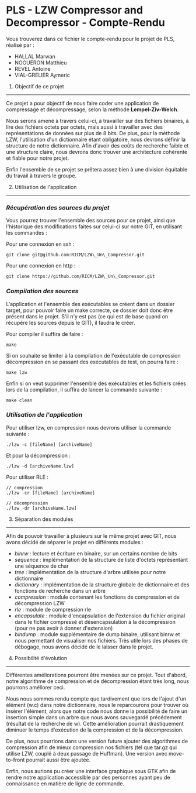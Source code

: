 PLS - LZW Compressor and Decompressor - Compte-Rendu
====================================================

Vous trouverez dans ce fichier le compte-rendu pour le projet de PLS, réalisé par :
* HALLAL Marwan
* NOGUERON Matthieu
* REVEL Antoine
* VIAL-GRELIER Aymeric

1) Objectif de ce projet
------------------------

Ce projet a pour objectif de nous faire coder une application de compressage et décompressage, selon la méthode **Lempel-Ziv-Welch**.

Nous serons amené à travers celui-ci, à travailler sur des fichiers binaires, à lire des fichiers octets par octets, mais aussi à travailler avec des représentations de données sur plus de 8 bits.
De plus, pour la méthode LZW, l'utilisation d'un dictionnaire étant obligatoire, nous devrons définir la structure de notre dictionnaire. Afin d'avoir des coûts de recherche faible et une structure claire, nous devrons donc trouver une architecture cohérente et fiable pour notre projet.

Enfin l'ensemble de se projet se prêtera assez bien à une division équitable du travail à travers le groupe.

2) Utilisation de l'application
-------------------------------

### *Récupération des sources du projet*

Vous pourrez trouver l'ensemble des sources pour ce projet, ainsi que l'historique des modifications faites sur celui-ci sur notre GIT, en utilisant les commandes :

Pour une connexion en ssh :

	git clone git@github.com:RICM/LZW\_Un\_Compressor.git
	
Pour une connexion en http :
	
	git clone https://github.com/RICM/LZW\_Un\_Compressor.git

### *Compilation des sources*

L'application et l'ensemble des exécutables se créent dans un dossier target, pour pouvoir faire un make correcte, ce dossier doit donc être présent dans le projet.
S'il n'y est pas (ce qui est de base quand on récupère les sources depuis le GIT), il faudra le créer.

Pour compiler il suffira de faire : 

	make
	
Si on souhaite se limiter à la compilation de l'exécutable de compression décompression en se passant des exécutables de test, on pourra faire :
	
	make lzw
	
Enfin si on veut supprimer l'ensemble des exécutables et les fichiers crées lors de la compilation, il suffira de lancer la commande suivante :

	make clean
	
### *Utilisation de l'application*

Pour utiliser lzw, en compression nous devrons utiliser la commande suivante :

	./lzw -c [fileName] [archiveName]
	
Et pour la décompression :

	./lzw -d [archiveName.lzw]
	
Pour utiliser RLE :
	
	// compression
	./lzw -cr [fileName] [archiveName]
	
	// décompression
	./lzw -dr [archiveName.lzw]
	
	
3) Séparation des modules
-------------------------

Afin de pouvoir travailler à plusieurs sur le même projet avec GIT, nous avons décidé de séparer le projet en différents modules :
- _binrw_ : lecture et écriture en binaire, sur un certains nombre de bits
- _sequence_ : implémentation de la structure de liste d'octets représentant une séquence de char
- _tree_ : implémentation de la structure d'arbre utilisée pour notre dictionnaire
- _dictionary_ : implémentation de la structure globale de dictionnaire et des fonctions de recherche dans un arbre
- _compression_ : module contenant les fonctions de compression et de décompression LZW
- _rle_ : module de compression rle
- _encapsulate_ : module d'encapsulation de l'extension du fichier original dans le fichier compressé et désencapsulation à la décompression (pour ne pas avoir à donner d'extension)
- _bindump_ : module supplémentaire de dump binaire, utilisant binrw et nous permettant de visualiser nos fichiers. Très utile lors des phases de débogage, nous avons décidé de le laisser dans le projet.

4) Possibilité d'évolution
--------------------------

Différentes améliorations pourront être menées sur ce projet. Tout d'abord, notre algorithme de compression et de décompression étant très long, nous pourrons améliorer ceci.

Nous nous sommes rendu compte que tardivement que lors de l'ajout d'un élément (w.c) dans notre dictionnaire, nous le reparcourons pour trouver où insérer l'élément, alors que notre code nous donne la possibilité de faire un insertion simple dans un arbre que nous avons sauvegardé précédement (résultat de la recherche de w). Cette amélioration pourrait drastiquement diminuer le temps d'exécution de la compression et de la décompression.

De plus, nous pourrions dans une version future ajouter des algorithmes de compression afin de mieux compression nos fichiers (tel que tar.gz qui utilise LZW, couplé à deux passage de Huffman). Une version avec move-to-front pourrait aussi être ajoutée.

Enfin, nous aurions pu créer une interface graphique sous GTK afin de rendre notre application accessible par des personnes ayant peu de connaissance en matière de ligne de commande.


